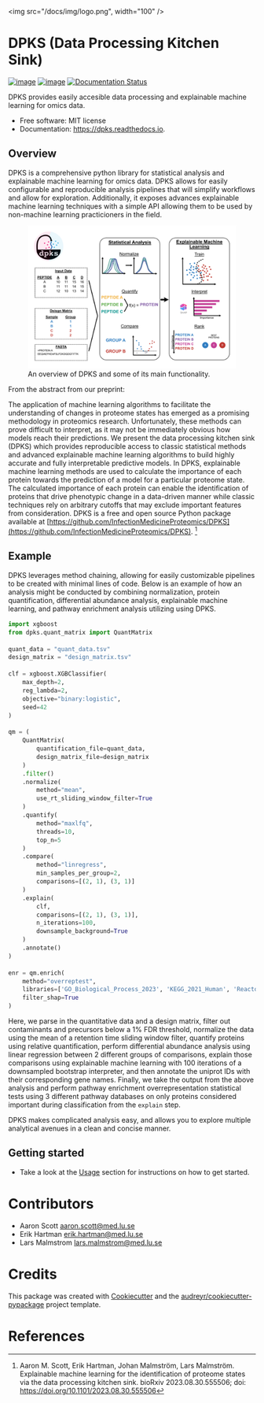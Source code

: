 
<img src="/docs/img/logo.png", width="100" />

# DPKS (Data Processing Kitchen Sink)

[![image](https://img.shields.io/pypi/v/dpks.svg)](https://pypi.python.org/pypi/dpks) [![image](https://img.shields.io/travis/arnscott/dpks.svg)](https://travis-ci.com/arnscott/dpks) [![Documentation Status](https://readthedocs.org/projects/dpks/badge/?version=latest)](https://dpks.readthedocs.io/en/latest/?badge=latest)

DPKS provides easily accesible data processing and explainable machine learning for omics data.

-   Free software: MIT license
-   Documentation: <https://dpks.readthedocs.io>.


## Overview

DPKS is a comprehensive python library for statistical analysis and explainable machine learning
for omics data. DPKS allows for easily configurable and reproducible analysis pipelines that will simplify
workflows and allow for exploration. Additionally, it exposes advances explainable machine learning techniques
with a simple API allowing them to be used by non-machine learning practicioners in the field.

<figure>
    <img src="/docs/img/dpks_overview_figure.png">
    <figcaption>An overview of DPKS and some of its main functionality.</figcaption>
</figure>

From the abstract from our preprint:


The application of machine learning algorithms to facilitate the
understanding of changes in proteome states has emerged as a promising
methodology in proteomics research. Unfortunately, these methods can prove
difficult to interpret, as it may not be immediately obvious how models reach
their predictions. We present the data processing kitchen sink (DPKS) which provides
reproducible access to classic statistical methods and advanced explainable
machine learning algorithms to build highly accurate and fully interpretable
predictive models. In DPKS, explainable machine learning methods are used to
calculate the importance of each protein towards the prediction of a model for a
particular proteome state. The calculated importance of each protein can enable the
identification of proteins that drive phenotypic change in a data-driven manner
while classic techniques rely on arbitrary cutoffs that may exclude important
features from consideration. DPKS is a free and open source Python package available at [https://github.com/InfectionMedicineProteomics/DPKS](https://github.com/InfectionMedicineProteomics/DPKS). [^1]

## Example

DPKS leverages method chaining, allowing for easily customizable pipelines to be created with minimal lines of code.
Below is an example of how an analysis might be conducted by combining normalization, protein quantification, differential abundance analysis,
explainable machine learning, and pathway enrichment analysis utilizing  using DPKS.

```python
import xgboost
from dpks.quant_matrix import QuantMatrix

quant_data = "quant_data.tsv"
design_matrix = "design_matrix.tsv"

clf = xgboost.XGBClassifier(
    max_depth=2,
    reg_lambda=2,
    objective="binary:logistic",
    seed=42
)

qm = (
    QuantMatrix(
        quantification_file=quant_data,
        design_matrix_file=design_matrix
    )
    .filter()
    .normalize(
        method="mean",
        use_rt_sliding_window_filter=True
    )
    .quantify(
        method="maxlfq",
        threads=10,
        top_n=5
    )
    .compare(
        method="linregress",
        min_samples_per_group=2,
        comparisons=[(2, 1), (3, 1)]
    )
    .explain(
        clf,
        comparisons=[(2, 1), (3, 1)],
        n_iterations=100,
        downsample_background=True
    )
    .annotate()
)

enr = qm.enrich(
    method="overreptest",
    libraries=['GO_Biological_Process_2023', 'KEGG_2021_Human', 'Reactome_2022'],
    filter_shap=True
)

```

Here, we parse in the quantitative data and a design matrix, filter out contaminants and precursors below a 1% FDR threshold,
normalize the data using the mean of a retention time sliding window filter, quantify proteins using relative quantification,
perform differential abundance analysis using linear regression between 2 different groups of comparisons, explain those comparisons
using explainable machine learning with 100 iterations of a downsampled bootstrap interpreter, and then annotate the uniprot IDs
with their corresponding gene names. Finally, we take the output from the above analysis and perform pathway enrichment overrepresentation
statistical tests using 3 different pathway databases on only proteins considered important during classification from the `explain` step.

DPKS makes complicated analysis easy, and allows you to explore multiple analytical avenues in a clean and concise manner.

## Getting started

-   Take a look at the [Usage](usage/installation.md)
    section for instructions on how to get started.

# Contributors

- Aaron Scott aaron.scott@med.lu.se
- Erik Hartman erik.hartman@med.lu.se
- Lars Malmstrom lars.malmstrom@med.lu.se

# Credits

This package was created with
[Cookiecutter](https://github.com/audreyr/cookiecutter) and the
[audreyr/cookiecutter-pypackage](https://github.com/audreyr/cookiecutter-pypackage)
project template.

# References

[^1]: Aaron M. Scott, Erik Hartman, Johan Malmström, Lars Malmström. Explainable machine learning for the identification of proteome states via the data processing kitchen sink.
bioRxiv 2023.08.30.555506; doi: https://doi.org/10.1101/2023.08.30.555506
